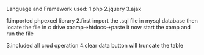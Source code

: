 Language and Framework used:
1.php
2.jquery
3.ajax


1.imported phpexcel library 2.first import the .sql file in mysql database then locate the file in c drive xaamp->htdocs->paste it now start the xamp and run the file

3.included all crud operation 4.clear data button will truncate the table

